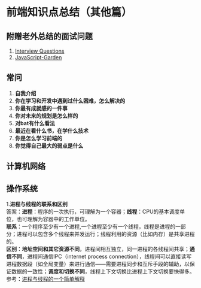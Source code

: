 # 前端知识点总结（其他篇）

## 附赠老外总结的面试问题

1. [Interview Questions](http://www.thatjsdude.com/interview/)  
2. [JavaScript-Garden](http://bonsaiden.github.io/JavaScript-Garden/)

## 常问
1. **自我介绍**
2. **你在学习和开发中遇到过什么困难，怎么解决的**
3. **你最有成就感的一件事**
4. **你对未来的规划是怎么样的**
5. **对bat有什么看法**
6. **最近在看什么书，在学什么技术**
7. **你是怎么学习前端的**
8. **你觉得自己最大的弱点是什么**

## 计算机网络

## 操作系统
  1.**进程与线程的联系和区别**  
  答案：**进程**：程序的一次执行，可理解为一个容器；**线程**：CPU的基本调度单位，也可理解为容器中的工作单位。  
  **联系**：一个程序至少有一个进程,一个进程至少有一个线程，线程是进程的一部分；进程可以包含多个线程来并发运行；线程利用的资源（比如内存）是共享进程的。  
  **区别**：**地址空间和其它资源不同**，进程间相互独立，同一进程的各线程间共享；**通信不同**，进程间通信IPC（internet process connection），线程间可以直接读写进程数据段（如全局变量）来进行通信——需要进程同步和互斥手段的辅助，以保证数据的一致性；**调度和切换不同**，线程上下文切换比进程上下文切换要快得多。  
  参考：[进程与线程的一个简单解释](http://www.ruanyifeng.com/blog/2013/04/processes_and_threads.html)
